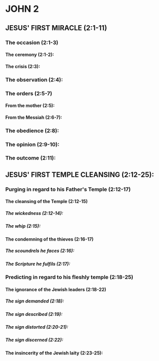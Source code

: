 ---
---
# JOHN 2
## JESUS\' FIRST MIRACLE (2:1-11) 
###  The occasion (2:1-3) 
####  The ceremony (2:1-2): 
####  The crisis (2:3): 
###  The observation (2:4): 
###  The orders (2:5-7) 
####  From the mother (2:5): 
####  From the Messiah (2:6-7): 
###  The obedience (2:8): 
###  The opinion (2:9-10): 
###  The outcome (2:11): 
## JESUS\' FIRST TEMPLE CLEANSING (2:12-25): 
###  Purging in regard to his Father\'s Temple (2:12-17) 
####  The cleansing of the Temple (2:12-15) 
#####  The wickedness (2:12-14): 
#####  The whip (2:15): 
####  The condemning of the thieves (2:16-17) 
#####  The scoundrels he faces (2:16): 
#####  The Scripture he fulfils (2:17): 
###  Predicting in regard to his fleshly temple (2:18-25) 
####  The ignorance of the Jewish leaders (2:18-22) 
#####  The sign demanded (2:18): 
#####  The sign described (2:19): 
#####  The sign distorted (2:20-21):
#####  The sign discerned (2:22): 
####  The insincerity of the Jewish laity (2:23-25): 
